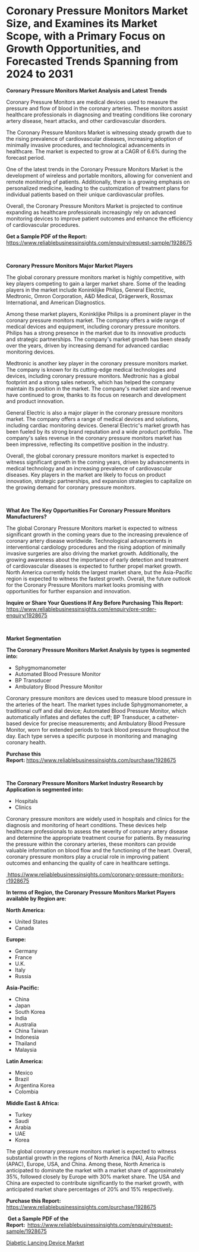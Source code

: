 <p><h1>Coronary Pressure Monitors Market Size, and Examines its Market Scope, with a Primary Focus on Growth Opportunities, and Forecasted Trends Spanning from 2024 to 2031</h1></p><p><strong>Coronary Pressure Monitors Market Analysis and Latest Trends</strong></p>
<p><p>Coronary Pressure Monitors are medical devices used to measure the pressure and flow of blood in the coronary arteries. These monitors assist healthcare professionals in diagnosing and treating conditions like coronary artery disease, heart attacks, and other cardiovascular disorders.</p><p>The Coronary Pressure Monitors Market is witnessing steady growth due to the rising prevalence of cardiovascular diseases, increasing adoption of minimally invasive procedures, and technological advancements in healthcare. The market is expected to grow at a CAGR of 6.6% during the forecast period.</p><p>One of the latest trends in the Coronary Pressure Monitors Market is the development of wireless and portable monitors, allowing for convenient and remote monitoring of patients. Additionally, there is a growing emphasis on personalized medicine, leading to the customization of treatment plans for individual patients based on their unique cardiovascular profiles.</p><p>Overall, the Coronary Pressure Monitors Market is projected to continue expanding as healthcare professionals increasingly rely on advanced monitoring devices to improve patient outcomes and enhance the efficiency of cardiovascular procedures.</p></p>
<p><strong>Get a Sample PDF of the Report:&nbsp;</strong> <a href="https://www.reliablebusinessinsights.com/enquiry/request-sample/1928675">https://www.reliablebusinessinsights.com/enquiry/request-sample/1928675</a></p>
<p>&nbsp;</p>
<p><strong>Coronary Pressure Monitors Major Market Players</strong></p>
<p><p>The global coronary pressure monitors market is highly competitive, with key players competing to gain a larger market share. Some of the leading players in the market include Koninklijke Philips, General Electric, Medtronic, Omron Corporation, A&D Medical, Drägerwerk, Rossmax International, and American Diagnostics.</p><p>Among these market players, Koninklijke Philips is a prominent player in the coronary pressure monitors market. The company offers a wide range of medical devices and equipment, including coronary pressure monitors. Philips has a strong presence in the market due to its innovative products and strategic partnerships. The company's market growth has been steady over the years, driven by increasing demand for advanced cardiac monitoring devices.</p><p>Medtronic is another key player in the coronary pressure monitors market. The company is known for its cutting-edge medical technologies and devices, including coronary pressure monitors. Medtronic has a global footprint and a strong sales network, which has helped the company maintain its position in the market. The company's market size and revenue have continued to grow, thanks to its focus on research and development and product innovation.</p><p>General Electric is also a major player in the coronary pressure monitors market. The company offers a range of medical devices and solutions, including cardiac monitoring devices. General Electric's market growth has been fueled by its strong brand reputation and a wide product portfolio. The company's sales revenue in the coronary pressure monitors market has been impressive, reflecting its competitive position in the industry.</p><p>Overall, the global coronary pressure monitors market is expected to witness significant growth in the coming years, driven by advancements in medical technology and an increasing prevalence of cardiovascular diseases. Key players in the market are likely to focus on product innovation, strategic partnerships, and expansion strategies to capitalize on the growing demand for coronary pressure monitors.</p></p>
<p>&nbsp;</p>
<p><strong>What Are The Key Opportunities For Coronary Pressure Monitors Manufacturers?</strong></p>
<p><p>The global Coronary Pressure Monitors market is expected to witness significant growth in the coming years due to the increasing prevalence of coronary artery disease worldwide. Technological advancements in interventional cardiology procedures and the rising adoption of minimally invasive surgeries are also driving the market growth. Additionally, the growing awareness about the importance of early detection and treatment of cardiovascular diseases is expected to further propel market growth. North America currently holds the largest market share, but the Asia-Pacific region is expected to witness the fastest growth. Overall, the future outlook for the Coronary Pressure Monitors market looks promising with opportunities for further expansion and innovation.</p></p>
<p><strong>Inquire or Share Your Questions If Any Before Purchasing This Report:</strong> <a href="https://www.reliablebusinessinsights.com/enquiry/pre-order-enquiry/1928675">https://www.reliablebusinessinsights.com/enquiry/pre-order-enquiry/1928675</a></p>
<p>&nbsp;</p>
<p><strong>Market Segmentation</strong></p>
<p><strong>The Coronary Pressure Monitors Market Analysis by types is segmented into:</strong></p>
<p><ul><li>Sphygmomanometer</li><li>Automated Blood Pressure Monitor</li><li>BP Transducer</li><li>Ambulatory Blood Pressure Monitor</li></ul></p>
<p><p>Coronary pressure monitors are devices used to measure blood pressure in the arteries of the heart. The market types include Sphygmomanometer, a traditional cuff and dial device; Automated Blood Pressure Monitor, which automatically inflates and deflates the cuff; BP Transducer, a catheter-based device for precise measurements; and Ambulatory Blood Pressure Monitor, worn for extended periods to track blood pressure throughout the day. Each type serves a specific purpose in monitoring and managing coronary health.</p></p>
<p><strong>Purchase this Report:&nbsp;</strong><a href="https://www.reliablebusinessinsights.com/purchase/1928675">https://www.reliablebusinessinsights.com/purchase/1928675</a></p>
<p>&nbsp;</p>
<p><strong>The Coronary Pressure Monitors Market Industry Research by Application is segmented into:</strong></p>
<p><ul><li>Hospitals</li><li>Clinics</li></ul></p>
<p><p>Coronary pressure monitors are widely used in hospitals and clinics for the diagnosis and monitoring of heart conditions. These devices help healthcare professionals to assess the severity of coronary artery disease and determine the appropriate treatment course for patients. By measuring the pressure within the coronary arteries, these monitors can provide valuable information on blood flow and the functioning of the heart. Overall, coronary pressure monitors play a crucial role in improving patient outcomes and enhancing the quality of care in healthcare settings.</p></p>
<p><a href="https://www.reliablebusinessinsights.com/coronary-pressure-monitors-r1928675">&nbsp;https://www.reliablebusinessinsights.com/coronary-pressure-monitors-r1928675</a></p>
<p><strong>In terms of Region, the Coronary Pressure Monitors Market Players available by Region are:</strong></p>
<p>
    <p> <strong> North America: </strong>
        <ul>
            <li>United States</li>
            <li>Canada</li>
        </ul>
        </p> 
    <p> <strong> Europe: </strong>
        <ul>
            <li>Germany</li>
            <li>France</li>
            <li>U.K.</li>
            <li>Italy</li>
            <li>Russia</li>
        </ul>
        </p> 
    <p> <strong> Asia-Pacific: </strong>
        <ul>
            <li>China</li>
            <li>Japan</li>
            <li>South Korea</li>
            <li>India</li>
            <li>Australia</li>
            <li>China Taiwan</li>
            <li>Indonesia</li>
            <li>Thailand</li>
            <li>Malaysia</li>
        </ul>
        </p> 
    <p> <strong> Latin America: </strong>
        <ul>
            <li>Mexico</li>
            <li>Brazil</li>
            <li>Argentina Korea</li>
            <li>Colombia</li>
        </ul>
        </p> 
    <p> <strong> Middle East & Africa: </strong>
        <ul>
            <li>Turkey</li>
            <li>Saudi</li>
            <li>Arabia</li>
            <li>UAE</li>
            <li>Korea</li>
        </ul>
    </p>
    </p>
<p><p>The global coronary pressure monitors market is expected to witness substantial growth in the regions of North America (NA), Asia Pacific (APAC), Europe, USA, and China. Among these, North America is anticipated to dominate the market with a market share of approximately 35%, followed closely by Europe with 30% market share. The USA and China are expected to contribute significantly to the market growth, with anticipated market share percentages of 20% and 15% respectively.</p></p>
<p><strong>Purchase this Report: </strong><a href="https://www.reliablebusinessinsights.com/purchase/1928675">https://www.reliablebusinessinsights.com/purchase/1928675</a></p>
<p>&nbsp;<strong>Get a Sample PDF of the Report:&nbsp;&nbsp;</strong><a href="https://www.reliablebusinessinsights.com/enquiry/request-sample/1928675">https://www.reliablebusinessinsights.com/enquiry/request-sample/1928675</a></p>
<p><strong></strong></p>
<p><p><a href="https://github.com/widyafarer/Market-Research-Report-List-1/blob/main/diabetic-lancing-device-market.md">Diabetic Lancing Device Market</a></p></p>